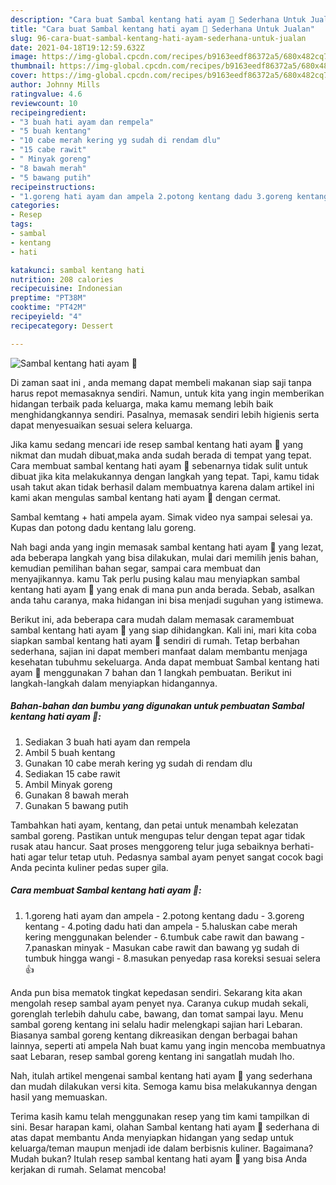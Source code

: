 ```yaml
---
description: "Cara buat Sambal kentang hati ayam 🐔 Sederhana Untuk Jualan"
title: "Cara buat Sambal kentang hati ayam 🐔 Sederhana Untuk Jualan"
slug: 96-cara-buat-sambal-kentang-hati-ayam-sederhana-untuk-jualan
date: 2021-04-18T19:12:59.632Z
image: https://img-global.cpcdn.com/recipes/b9163eedf86372a5/680x482cq70/sambal-kentang-hati-ayam-🐔-foto-resep-utama.jpg
thumbnail: https://img-global.cpcdn.com/recipes/b9163eedf86372a5/680x482cq70/sambal-kentang-hati-ayam-🐔-foto-resep-utama.jpg
cover: https://img-global.cpcdn.com/recipes/b9163eedf86372a5/680x482cq70/sambal-kentang-hati-ayam-🐔-foto-resep-utama.jpg
author: Johnny Mills
ratingvalue: 4.6
reviewcount: 10
recipeingredient:
- "3 buah hati ayam dan rempela"
- "5 buah kentang"
- "10 cabe merah kering yg sudah di rendam dlu"
- "15 cabe rawit"
- " Minyak goreng"
- "8 bawah merah"
- "5 bawang putih"
recipeinstructions:
- "1.goreng hati ayam dan ampela 2.potong kentang dadu 3.goreng kentang 4.poting dadu hati dan ampela 5.haluskan cabe merah kering menggunakan belender 6.tumbuk cabe rawit dan bawang 7.panaskan minyak Masukan cabe rawit dan bawang yg sudah di tumbuk hingga wangi 8.masukan penyedap rasa koreksi sesuai selera👍"
categories:
- Resep
tags:
- sambal
- kentang
- hati

katakunci: sambal kentang hati 
nutrition: 208 calories
recipecuisine: Indonesian
preptime: "PT38M"
cooktime: "PT42M"
recipeyield: "4"
recipecategory: Dessert

---
```



![Sambal kentang hati ayam 🐔](https://img-global.cpcdn.com/recipes/b9163eedf86372a5/680x482cq70/sambal-kentang-hati-ayam-🐔-foto-resep-utama.jpg)

Di zaman  saat ini , anda memang dapat membeli makanan siap saji tanpa harus repot memasaknya sendiri. Namun, untuk kita yang ingin memberikan hidangan terbaik pada keluarga, maka kamu memang lebih baik menghidangkannya sendiri. Pasalnya, memasak sendiri lebih higienis serta dapat menyesuaikan sesuai selera keluarga.

Jika kamu sedang mencari ide resep sambal kentang hati ayam 🐔 yang nikmat dan mudah dibuat,maka anda sudah berada di tempat yang tepat. Cara membuat sambal kentang hati ayam 🐔  sebenarnya tidak sulit untuk dibuat jika kita melakukannya dengan langkah yang tepat. Tapi, kamu tidak usah takut akan tidak berhasil dalam membuatnya 
karena dalam artikel ini kami akan mengulas sambal kentang hati ayam 🐔 dengan cermat.  

Sambal kemtang + hati ampela ayam. Simak video nya sampai selesai ya. Kupas dan potong dadu kentang lalu goreng.

Nah bagi anda yang ingin memasak sambal kentang hati ayam 🐔 yang lezat, ada beberapa langkah yang bisa dilakukan, mulai dari memilih jenis bahan, kemudian pemilihan bahan segar, sampai cara membuat dan menyajikannya. kamu Tak perlu pusing kalau mau menyiapkan sambal kentang hati ayam 🐔 yang enak di mana pun anda berada. Sebab, asalkan anda  tahu caranya, maka hidangan ini bisa menjadi suguhan yang istimewa.

Berikut ini, ada beberapa cara mudah dalam memasak caramembuat sambal kentang hati ayam 🐔 yang siap dihidangkan. Kali ini, mari kita coba siapkan sambal kentang hati ayam 🐔 sendiri di rumah. Tetap berbahan sederhana, sajian ini dapat memberi manfaat dalam membantu menjaga kesehatan tubuhmu sekeluarga. Anda dapat membuat Sambal kentang hati ayam 🐔 menggunakan 7 bahan dan 1 langkah pembuatan. Berikut ini langkah-langkah dalam menyiapkan hidangannya.

<!--inarticleads1-->

##### Bahan-bahan dan bumbu yang digunakan untuk pembuatan Sambal kentang hati ayam 🐔:

1. Sediakan 3 buah hati ayam dan rempela
1. Ambil 5 buah kentang
1. Gunakan 10 cabe merah kering yg sudah di rendam dlu
1. Sediakan 15 cabe rawit
1. Ambil  Minyak goreng
1. Gunakan 8 bawah merah
1. Gunakan 5 bawang putih


Tambahkan hati ayam, kentang, dan petai untuk menambah kelezatan sambal goreng. Pastikan untuk mengupas telur dengan tepat agar tidak rusak atau hancur. Saat proses menggoreng telur juga sebaiknya berhati-hati agar telur tetap utuh. Pedasnya sambal ayam penyet sangat cocok bagi Anda pecinta kuliner pedas super gila. 

<!--inarticleads2-->

##### Cara membuat Sambal kentang hati ayam 🐔:

1. 1.goreng hati ayam dan ampela - 2.potong kentang dadu - 3.goreng kentang - 4.poting dadu hati dan ampela - 5.haluskan cabe merah kering menggunakan belender - 6.tumbuk cabe rawit dan bawang - 7.panaskan minyak - Masukan cabe rawit dan bawang yg sudah di tumbuk hingga wangi - 8.masukan penyedap rasa koreksi sesuai selera👍


Anda pun bisa mematok tingkat kepedasan sendiri. Sekarang kita akan mengolah resep sambal ayam penyet nya. Caranya cukup mudah sekali, gorenglah terlebih dahulu cabe, bawang, dan tomat sampai layu. Menu sambal goreng kentang ini selalu hadir melengkapi sajian hari Lebaran. Biasanya sambal goreng kentang dikreasikan dengan berbagai bahan lainnya, seperti ati ampela Nah buat kamu yang ingin mencoba membuatnya saat Lebaran, resep sambal goreng kentang ini sangatlah mudah lho. 

Nah, itulah artikel mengenai  sambal kentang hati ayam 🐔  yang sederhana dan mudah dilakukan versi kita. Semoga kamu bisa melakukannya dengan hasil yang memuaskan. 

Terima kasih kamu telah menggunakan resep yang tim kami tampilkan di sini. Besar harapan kami, olahan  Sambal kentang hati ayam 🐔 sederhana di atas dapat membantu Anda menyiapkan hidangan yang sedap untuk keluarga/teman maupun menjadi ide dalam berbisnis kuliner. Bagaimana? Mudah bukan? Itulah resep sambal kentang hati ayam 🐔 yang bisa Anda kerjakan di rumah. Selamat mencoba!

